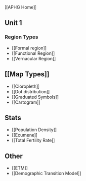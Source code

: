 [[APHG Home]]
## Unit 1
### Region Types

 - [[Formal region]]
 - [[Functional Region]]
 - [[Vernacular Region]]
## [[Map Types]]

 - [[Cloropleth]]
 - [[Dot distribution]]
 - [[Graduated Symbols]]
 - [[Cartogram]]
## Stats 

 - [[Population Density]]
 - [[Ecumene]]
 - [[Total Fertility Rate]]
## Other
- [[ETM]]
- [[Demographic Transition Model]]


